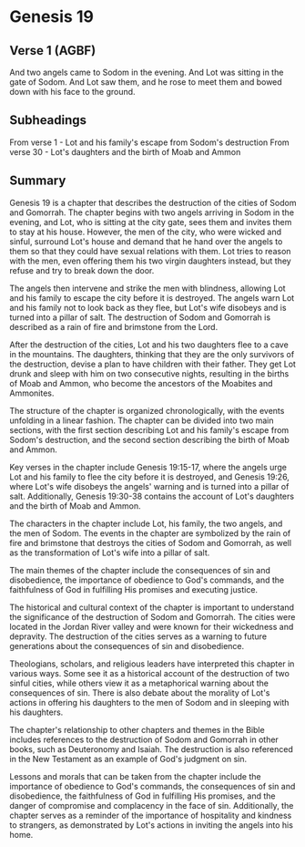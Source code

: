 # Genesis 19

## Verse 1 (AGBF)

And two angels came to Sodom in the evening. And Lot was sitting in the gate of Sodom. And Lot saw them, and he rose to meet them and bowed down with his face to the ground.

## Subheadings

From verse 1 - Lot and his family's escape from Sodom's destruction
From verse 30 - Lot's daughters and the birth of Moab and Ammon

## Summary

Genesis 19 is a chapter that describes the destruction of the cities of Sodom and Gomorrah. The chapter begins with two angels arriving in Sodom in the evening, and Lot, who is sitting at the city gate, sees them and invites them to stay at his house. However, the men of the city, who were wicked and sinful, surround Lot's house and demand that he hand over the angels to them so that they could have sexual relations with them. Lot tries to reason with the men, even offering them his two virgin daughters instead, but they refuse and try to break down the door.

The angels then intervene and strike the men with blindness, allowing Lot and his family to escape the city before it is destroyed. The angels warn Lot and his family not to look back as they flee, but Lot's wife disobeys and is turned into a pillar of salt. The destruction of Sodom and Gomorrah is described as a rain of fire and brimstone from the Lord.

After the destruction of the cities, Lot and his two daughters flee to a cave in the mountains. The daughters, thinking that they are the only survivors of the destruction, devise a plan to have children with their father. They get Lot drunk and sleep with him on two consecutive nights, resulting in the births of Moab and Ammon, who become the ancestors of the Moabites and Ammonites.

The structure of the chapter is organized chronologically, with the events unfolding in a linear fashion. The chapter can be divided into two main sections, with the first section describing Lot and his family's escape from Sodom's destruction, and the second section describing the birth of Moab and Ammon.

Key verses in the chapter include Genesis 19:15-17, where the angels urge Lot and his family to flee the city before it is destroyed, and Genesis 19:26, where Lot's wife disobeys the angels' warning and is turned into a pillar of salt. Additionally, Genesis 19:30-38 contains the account of Lot's daughters and the birth of Moab and Ammon.

The characters in the chapter include Lot, his family, the two angels, and the men of Sodom. The events in the chapter are symbolized by the rain of fire and brimstone that destroys the cities of Sodom and Gomorrah, as well as the transformation of Lot's wife into a pillar of salt.

The main themes of the chapter include the consequences of sin and disobedience, the importance of obedience to God's commands, and the faithfulness of God in fulfilling His promises and executing justice.

The historical and cultural context of the chapter is important to understand the significance of the destruction of Sodom and Gomorrah. The cities were located in the Jordan River valley and were known for their wickedness and depravity. The destruction of the cities serves as a warning to future generations about the consequences of sin and disobedience.

Theologians, scholars, and religious leaders have interpreted this chapter in various ways. Some see it as a historical account of the destruction of two sinful cities, while others view it as a metaphorical warning about the consequences of sin. There is also debate about the morality of Lot's actions in offering his daughters to the men of Sodom and in sleeping with his daughters.

The chapter's relationship to other chapters and themes in the Bible includes references to the destruction of Sodom and Gomorrah in other books, such as Deuteronomy and Isaiah. The destruction is also referenced in the New Testament as an example of God's judgment on sin.

Lessons and morals that can be taken from the chapter include the importance of obedience to God's commands, the consequences of sin and disobedience, the faithfulness of God in fulfilling His promises, and the danger of compromise and complacency in the face of sin. Additionally, the chapter serves as a reminder of the importance of hospitality and kindness to strangers, as demonstrated by Lot's actions in inviting the angels into his home.